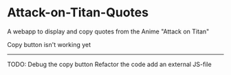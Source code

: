 # Attack-on-Titan-Quotes
A webapp to display and copy quotes from the Anime "Attack on Titan"

Copy button isn't working yet


<hr>


TODO:
Debug the copy button
Refactor the code
add an external JS-file
